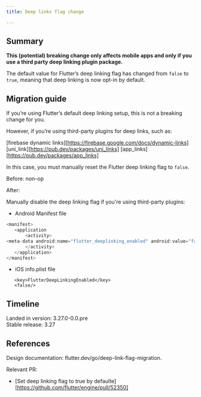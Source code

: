 ```yaml
---
title: Deep links flag change

---
```


## Summary

<b>This (potential) breaking change only affects mobile apps and only if you
use a third party deep linking plugin package.</b>

The default value for Flutter’s deep linking flag has changed from `false` to `true`,
meaning that deep linking is now opt-in by default.  

## Migration guide


If you’re using Flutter’s default deep linking setup, this is not a breaking change for you. 

However, if you’re using third-party plugins for deep links, such as:

[firebase dynamic links][https://firebase.google.com/docs/dynamic-links]
[uni_link][https://pub.dev/packages/uni_links]
[app_links][https://pub.dev/packages/app_links]

In this case, you must manually reset the Flutter deep linking flag to `false`.

Before: non-op

After:

Manually disable the deep linking flag if you're using third-party plugins:

* Android Manifest file

```dart
<manifest>
   <application
       <activity>
<meta-data android:name="flutter_deeplinking_enabled" android:value="false" />
       </activity>
   </application>
</manifest>
```

* iOS info.plist file

```
   <key>FlutterDeepLinkingEnabled</key>
   <false/>
```

## Timeline

Landed in version: 3.27.0-0.0.pre<br>
Stable release: 3.27

## References

Design documentation:
flutter.dev/go/deep-link-flag-migration.

Relevant PR:

* [Set deep linking flag to true by defaulte][https://github.com/flutter/engine/pull/52350]

